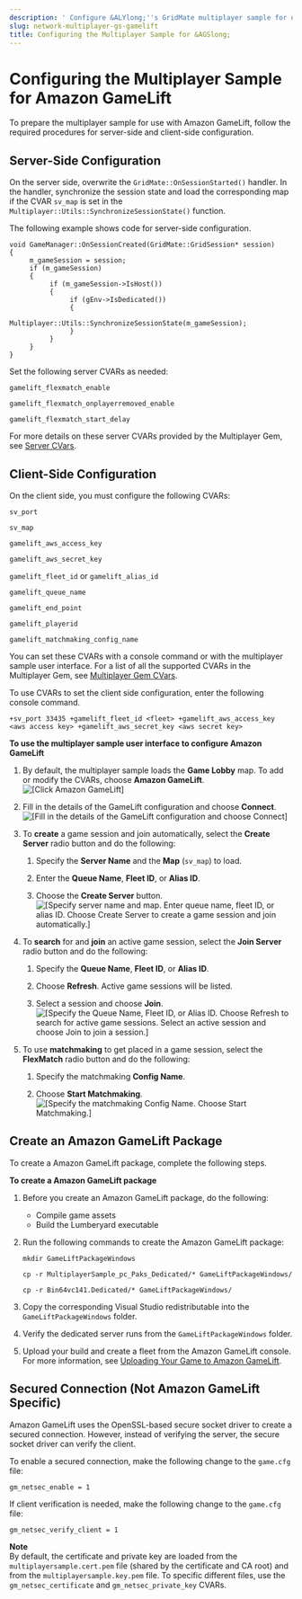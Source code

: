 ```yaml
---
description: ' Configure &ALYlong;''s GridMate multiplayer sample for use with &AGSlong;. '
slug: network-multiplayer-gs-gamelift
title: Configuring the Multiplayer Sample for &AGSlong;
---
```

# Configuring the Multiplayer Sample for Amazon GameLift<a name="network-multiplayer-gs-gamelift"></a>

To prepare the multiplayer sample for use with Amazon GameLift, follow the required procedures for server\-side and client\-side configuration\.

## Server\-Side Configuration<a name="network-multiplayer-gs-gamelift-server-side-configuration"></a>

On the server side, overwrite the `GridMate::OnSessionStarted()` handler\. In the handler, synchronize the session state and load the corresponding map if the CVAR `sv_map` is set in the `Multiplayer::Utils::SynchronizeSessionState()` function\.

The following example shows code for server\-side configuration\.

```
void GameManager::OnSessionCreated(GridMate::GridSession* session)
{
     m_gameSession = session;
     if (m_gameSession)
     {          
          if (m_gameSession->IsHost())
          {
               if (gEnv->IsDedicated())
               {
                    Multiplayer::Utils::SynchronizeSessionState(m_gameSession);
               }
          }
     }
}
```

Set the following server CVARs as needed:

`gamelift_flexmatch_enable`

`gamelift_flexmatch_onplayerremoved_enable`

`gamelift_flexmatch_start_delay`

For more details on these server CVARs provided by the Multiplayer Gem, see [Server CVars](gems-system-gem-multiplayer-cvars.md#gems-system-gem-multiplayer-cvars-server)\.

## Client\-Side Configuration<a name="network-multiplayer-gs-gamelift-client-side-configuration"></a>

On the client side, you must configure the following CVARs:

`sv_port`

`sv_map`

`gamelift_aws_access_key`

`gamelift_aws_secret_key`

`gamelift_fleet_id` or `gamelift_alias_id`

`gamelift_queue_name`

`gamelift_end_point`

`gamelift_playerid`

`gamelift_matchmaking_config_name`

You can set these CVARs with a console command or with the multiplayer sample user interface\. For a list of all the supported CVARs in the Multiplayer Gem, see [Multiplayer Gem CVars](/docs/userguide/gems/builtin/multiplayer-cvars.md)\.

To use CVARs to set the client side configuration, enter the following console command\.

```
+sv_port 33435 +gamelift_fleet_id <fleet> +gamelift_aws_access_key <aws access key> +gamelift_aws_secret_key <aws secret key>
```

**To use the multiplayer sample user interface to configure Amazon GameLift**

1. By default, the multiplayer sample loads the **Game Lobby** map\. To add or modify the CVARs, choose **Amazon GameLift**\.  
![\[Click Amazon GameLift\]](/images/userguide/networking/network-multiplayer-gs-gamelift-choose-gamelift.png)

1. Fill in the details of the GameLift configuration and choose **Connect**\.  
![\[Fill in the details of the GameLift configuration and choose Connect\]](/images/userguide/networking/network-multiplayer-gs-gamelift-connect.png)

1. To **create** a game session and join automatically, select the **Create Server** radio button and do the following:

   1. Specify the **Server Name** and the **Map** \(`sv_map`\) to load\.

   1. Enter the **Queue Name**, **Fleet ID**, or **Alias ID**\.

   1. Choose the **Create Server** button\.  
![\[Specify server name and map. Enter queue name, fleet ID, or alias ID. Choose Create Server to create a game session and join automatically.\]](/images/userguide/networking/network-multiplayer-gs-gamelift-create-session.png)

1. To **search** for and **join** an active game session, select the **Join Server** radio button and do the following:

   1. Specify the **Queue Name**, **Fleet ID**, or **Alias ID**\.

   1. Choose **Refresh**\. Active game sessions will be listed\.

   1. Select a session and choose **Join**\.  
![\[Specify the Queue Name, Fleet ID, or Alias ID. Choose Refresh to search for active game sessions. Select an active session and choose Join to join a session.\]](/images/userguide/networking/network-multiplayer-gs-gamelift-join-session.png)

1. To use **matchmaking** to get placed in a game session, select the **FlexMatch** radio button and do the following:

   1. Specify the matchmaking **Config Name**\.

   1. Choose **Start Matchmaking**\.  
![\[Specify the matchmaking Config Name. Choose Start Matchmaking.\]](/images/userguide/networking/network-multiplayer-gs-gamelift-matchmaking-session.png)

## Create an Amazon GameLift Package<a name="network-multiplayer-gs-gamelift-create-gamelift-package"></a>

To create a Amazon GameLift package, complete the following steps\.

**To create a Amazon GameLift package**

1. Before you create an Amazon GameLift package, do the following:
   + Compile game assets
   + Build the Lumberyard executable

1. Run the following commands to create the Amazon GameLift package:

   ```
   mkdir GameLiftPackageWindows
   ```

   ```
   cp -r MultiplayerSample_pc_Paks_Dedicated/* GameLiftPackageWindows/
   ```

   ```
   cp -r Bin64vc141.Dedicated/* GameLiftPackageWindows/
   ```

1. Copy the corresponding Visual Studio redistributable into the `GameLiftPackageWindows` folder\.

1. Verify the dedicated server runs from the `GameLiftPackageWindows` folder\.

1. Upload your build and create a fleet from the Amazon GameLift console\. For more information, see [Uploading Your Game to Amazon GameLift](https://docs.aws.amazon.com/gamelift/latest/developerguide/gamelift-build-intro.html)\.

## Secured Connection \(Not Amazon GameLift Specific\)<a name="network-multiplayer-gs-gamelift-secured-connection-non-gamelift"></a>

Amazon GameLift uses the OpenSSL\-based secure socket driver to create a secured connection\. However, instead of verifying the server, the secure socket driver can verify the client\.

To enable a secured connection, make the following change to the `game.cfg` file:

```
gm_netsec_enable = 1
```

If client verification is needed, make the following change to the `game.cfg` file:

```
gm_netsec_verify_client = 1
```

**Note**  
By default, the certificate and private key are loaded from the `multiplayersample.cert.pem` file \(shared by the certificate and CA root\) and from the `multiplayersample.key.pem` file\. To specific different files, use the `gm_netsec_certificate` and `gm_netsec_private_key` CVARs\.